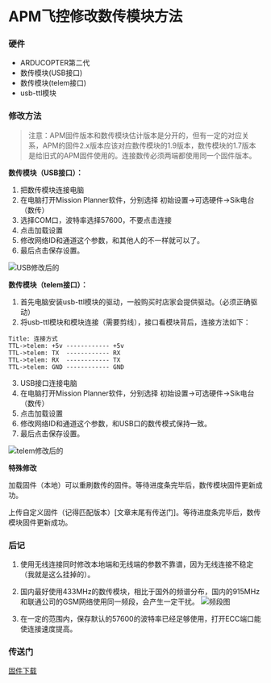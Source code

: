 # APM飞控修改数传模块方法

### 硬件

- ARDUCOPTER第二代
- 数传模块(USB接口)
- 数传模块(telem接口)
- usb-ttl模块

### 修改方法

> 注意：APM固件版本和数传模块估计版本是分开的，但有一定的对应关系，APM的固件2.x版本应该对应数传模块的1.9版本，数传模块的1.7版本是给旧式的APM固件使用的。连接数传必须两端都使用同一个固件版本。

**数传模块（USB接口）：**
1. 把数传模块连接电脑
2. 在电脑打开Mission Planner软件，分别选择  初始设置->可选硬件->Sik电台（数传）
3. 选择COM口，波特率选择57600，不要点击连接
4. 点击加载设置
5. 修改网络ID和通道这个参数，和其他人的不一样就可以了。
6. 最后点击保存设置。

![USB修改后的](http://images2015.cnblogs.com/blog/701997/201606/701997-20160620141530865-186956651.jpg)

**数传模块（telem接口）：**
1. 首先电脑安装usb-ttl模块的驱动，一般购买时店家会提供驱动。（必须正确驱动）
2. 将usb-ttl模块和模块连接（需要剪线），接口看模块背后，连接方法如下：
```sequence
Title: 连接方式
TTL->telem: +5v ------------ +5v
TTL->telem: TX  ------------ RX
TTL->telem: RX  ------------ TX
TTL->telem: GND ------------ GND
```
3. USB接口连接电脑
4. 在电脑打开Mission Planner软件，分别选择  初始设置->可选硬件->Sik电台（数传）
5. 点击加载设置
6. 修改网络ID和通道这个参数，和USB口的数传模式保持一致。
7. 最后点击保存设置。

![telem修改后的](http://images2015.cnblogs.com/blog/701997/201606/701997-20160620141621772-1662028527.jpg)

**特殊修改**

加载固件（本地）可以重刷数传的固件。等待进度条完毕后，数传模块固件更新成功。

上传自定义固件（记得匹配版本）[文章末尾有传送门]。等待进度条完毕后，数传模块固件更新成功。

### 后记

1. 使用无线连接同时修改本地端和无线端的参数不靠谱，因为无线连接不稳定（我就是这么挂掉的）。
2. 国内最好使用433MHz的数传模块，相比于国外的频谱分布，国内的915MHz和联通公司的GSM网络使用同一频段，会产生一定干扰。
![频段图](http://images2015.cnblogs.com/blog/701997/201510/701997-20151025224758474-1128696317.jpg)

3. 在一定的范围内，保存默认的57600的波特率已经足够使用，打开ECC端口能使连接速度提高。

### 传送门
[固件下载](http://pan.baidu.com/s/1qWQmMQw)